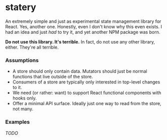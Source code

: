 # statery

An extremely simple and just as experimental state management library for React. Yes, another one. Honestly, even I don't know why this even exists. I had an idea and just _had_ to try it, and yet another NPM package was born.

**Do not use this library. It's terrible.** In fact, do not use any other library, either. They're all terrible.

### Assumptions

- A store should only contain data. Mutators should just be normal functions that live outside of the store.
- Consumers of a store are typically only interested in top-level changes to it.
- We need (or rather: want) to support React functional components with hooks only.
- Offer a minimal API surface. Ideally just one way to read from the store, not many.

### Examples

_TODO_
